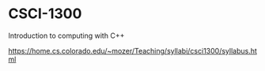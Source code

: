# CSCI-1300
Introduction to computing with C++

https://home.cs.colorado.edu/~mozer/Teaching/syllabi/csci1300/syllabus.html
